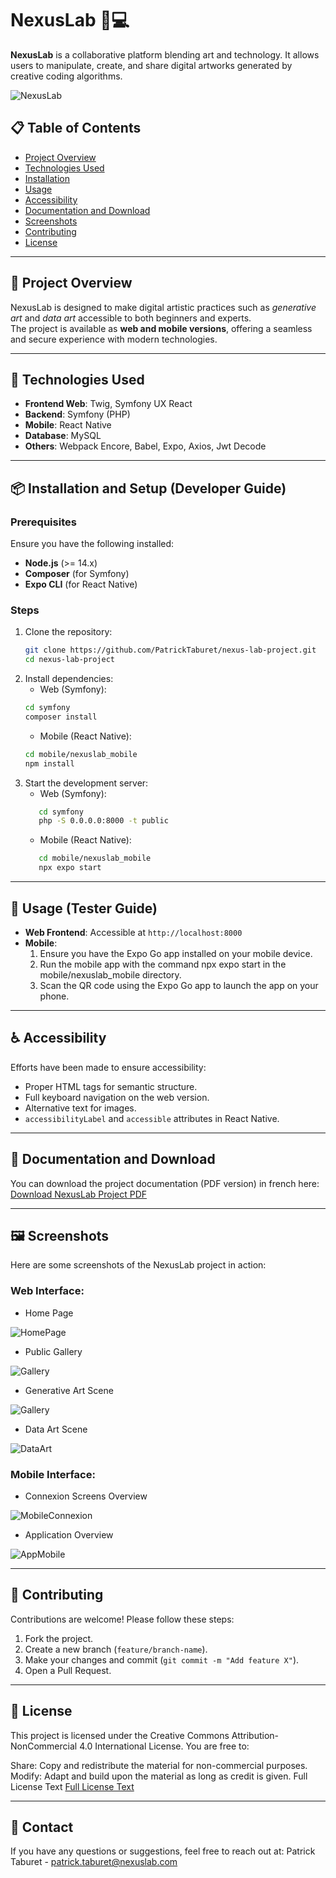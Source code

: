 
# NexusLab 🎨💻
**NexusLab** is a collaborative platform blending art and technology. It allows users to manipulate, create, and share digital artworks generated by creative coding algorithms.  

![NexusLab](./doc/screenshots/NexusLab-full-purple.png)


## 📋 Table of Contents  
- [Project Overview](#project-overview)  
- [Technologies Used](#technologies-used)  
- [Installation](#installation)  
- [Usage](#usage)  
- [Accessibility](#accessibility)  
- [Documentation and Download](#documentation-and-download)  
- [Screenshots](#screenshots)  
- [Contributing](#contributing)  
- [License](#license)  

---

## 📖 Project Overview  
NexusLab is designed to make digital artistic practices such as *generative art* and *data art* accessible to both beginners and experts.  
The project is available as **web and mobile versions**, offering a seamless and secure experience with modern technologies.

---

## 🚀 Technologies Used  
- **Frontend Web**: Twig, Symfony UX React
- **Backend**: Symfony (PHP)  
- **Mobile**: React Native  
- **Database**: MySQL  
- **Others**: Webpack Encore, Babel, Expo, Axios, Jwt Decode

---

## 📦 Installation and Setup (Developer Guide)  

### Prerequisites  
Ensure you have the following installed:  
- **Node.js** (>= 14.x)  
- **Composer** (for Symfony)  
- **Expo CLI** (for React Native)  

### Steps  
1. Clone the repository:  
   ```bash
   git clone https://github.com/PatrickTaburet/nexus-lab-project.git
   cd nexus-lab-project
   ```  
2. Install dependencies:  
   - Web (Symfony):
   ```bash
   cd symfony
   composer install
   ```  
   - Mobile (React Native):
   ```bash
   cd mobile/nexuslab_mobile
   npm install
   ```  
3. Start the development server:
   - Web (Symfony):
   ```bash
      cd symfony
      php -S 0.0.0.0:8000 -t public
   ```
   - Mobile (React Native):
   ```bash
      cd mobile/nexuslab_mobile
      npx expo start
   ```  

---

## 📱 Usage (Tester Guide)
- **Web Frontend**: Accessible at `http://localhost:8000`  
- **Mobile**:
   1. Ensure you have the Expo Go app installed on your mobile device.
   2. Run the mobile app with the command npx expo start in the mobile/nexuslab_mobile directory.
   3. Scan the QR code using the Expo Go app to launch the app on your phone.

---

## ♿ Accessibility  
Efforts have been made to ensure accessibility:  
- Proper HTML tags for semantic structure.  
- Full keyboard navigation on the web version.  
- Alternative text for images.  
- `accessibilityLabel` and `accessible` attributes in React Native.  

---

## 📄 Documentation and Download  
You can download the project documentation (PDF version) in french here:
[Download NexusLab Project PDF](./doc/DOSSIER_PROJET_NEXUS_LAB-Taburet_Patrick.pdf)

---

## 🖼️ Screenshots
Here are some screenshots of the NexusLab project in action:

   ### Web Interface:
   
   - Home Page

   ![HomePage](./doc/screenshots/screenshot-1.webp) 


   - Public Gallery

   ![Gallery](./doc/screenshots/screenshot-2.webp) 


   - Generative Art Scene
     
   ![Gallery](./doc/screenshots/screenshot-3.webp) 


   - Data Art Scene
     
   ![DataArt](./doc/screenshots/screenshot-4.webp) 


   ### Mobile Interface:
   
   - Connexion Screens Overview
     
   ![MobileConnexion](./doc/screenshots/screenshot-5.webp) 


   - Application Overview
     
   ![AppMobile](./doc/screenshots/screenshot-6.webp) 

---

## 🤝 Contributing  
Contributions are welcome! Please follow these steps:  
1. Fork the project.  
2. Create a new branch (`feature/branch-name`).  
3. Make your changes and commit (`git commit -m "Add feature X"`).  
4. Open a Pull Request.  

---

## 📄 License  
This project is licensed under the Creative Commons Attribution-NonCommercial 4.0 International License.
You are free to:

Share: Copy and redistribute the material for non-commercial purposes.
Modify: Adapt and build upon the material as long as credit is given.
Full License Text
[Full License Text](https://creativecommons.org/licenses/by-nc/4.0/)

---

## 📧 Contact  
If you have any questions or suggestions, feel free to reach out at:
Patrick Taburet - patrick.taburet@nexuslab.com
